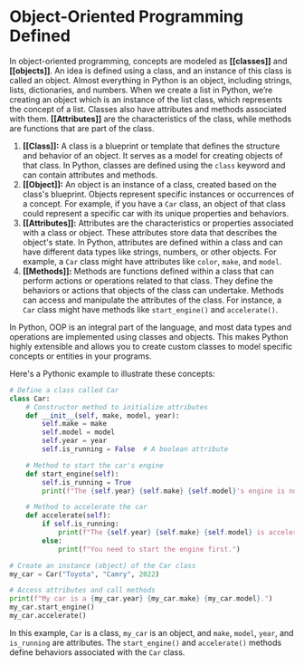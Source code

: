 # Object-Oriented Programming Defined

In object-oriented programming, concepts are modeled as **[[classes]]** and **[[objects]]**. An idea is defined using a class, and an instance of this class is called an object. Almost everything in Python is an object, including strings, lists, dictionaries, and numbers. When we create a list in Python, we’re creating an object which is an instance of the list class, which represents the concept of a list. Classes also have attributes and methods associated with them. **[[Attributes]]** are the characteristics of the class, while methods are functions that are part of the class.

1. **[[Class]]:** A class is a blueprint or template that defines the structure and behavior of an object. It serves as a model for creating objects of that class. In Python, classes are defined using the `class` keyword and can contain attributes and methods.
2. **[[Object]]:** An object is an instance of a class, created based on the class's blueprint. Objects represent specific instances or occurrences of a concept. For example, if you have a `Car` class, an object of that class could represent a specific car with its unique properties and behaviors.
3. **[[Attributes]]:** Attributes are the characteristics or properties associated with a class or object. These attributes store data that describes the object's state. In Python, attributes are defined within a class and can have different data types like strings, numbers, or other objects. For example, a `Car` class might have attributes like `color`, `make`, and `model`.
4. **[[Methods]]:** Methods are functions defined within a class that can perform actions or operations related to that class. They define the behaviors or actions that objects of the class can undertake. Methods can access and manipulate the attributes of the class. For instance, a `Car` class might have methods like `start_engine()` and `accelerate()`.

In Python, OOP is an integral part of the language, and most data types and operations are implemented using classes and objects. This makes Python highly extensible and allows you to create custom classes to model specific concepts or entities in your programs.

Here's a Pythonic example to illustrate these concepts:

```python
# Define a class called Car
class Car:
    # Constructor method to initialize attributes
    def __init__(self, make, model, year):
        self.make = make
        self.model = model
        self.year = year
        self.is_running = False  # A boolean attribute

    # Method to start the car's engine
    def start_engine(self):
        self.is_running = True
        print(f"The {self.year} {self.make} {self.model}'s engine is now running.")

    # Method to accelerate the car
    def accelerate(self):
        if self.is_running:
            print(f"The {self.year} {self.make} {self.model} is accelerating.")
        else:
            print(f"You need to start the engine first.")

# Create an instance (object) of the Car class
my_car = Car("Toyota", "Camry", 2022)

# Access attributes and call methods
print(f"My car is a {my_car.year} {my_car.make} {my_car.model}.")
my_car.start_engine()
my_car.accelerate()
```

In this example, `Car` is a class, `my_car` is an object, and `make`, `model`, `year`, and `is_running` are attributes. The `start_engine()` and `accelerate()` methods define behaviors associated with the `Car` class.